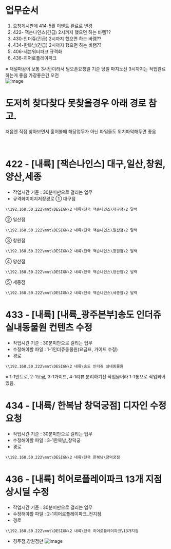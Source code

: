 # 업무순서
1. 요청게시판에 414-5월 이벤트 완료로 변경
2. 422- 잭슨나인스(긴급) 2시까지 했으면 하는 바램??
3. 430-인더쥬(긴급) 2시까지 했으면 하는 바램??
4. 434-한복남(긴급) 2시까지 했으면 하는 바램??
5. 406-세븐워터파크 규격화
6. 436-히어로플레이파크

※ 채널마감이 보통 3시반이라서 딜오픈요청일 기준 당일 마지노선 3시까지는 작업완료하는게 좋음 가장좋은건 오전<br>
![image](https://user-images.githubusercontent.com/125810502/233510757-4770e1c4-7520-4175-bc13-1cd5b2c244e6.png)

# 도저히 찾다찾다 못찾을경우 아래 경로 참고.
처음엔 직접 찾아보면서 훑어볼때 해당업무가 아닌 파일들도 위치파악해두면 좋음

<br>

# 422 - [내륙] [잭슨나인스] 대구,일산,창원,양산,세종
- 작업시간 기준 : 30분미만으로 걸리는 업무
- 규격화이미지저장경로
  ① 대구점
```
\\192.168.50.222\mnt\DESIGN\2 내륙\전국 잭슨나인스\대구점\2 달력
```
  ② 일산점
```
\\192.168.50.222\mnt\DESIGN\2 내륙\전국 잭슨나인스\일산점\2 달력
```
  ③ 창원점
```
\\192.168.50.222\mnt\DESIGN\2 내륙\전국 잭슨나인스\창원점\2 달력
```
  ④ 양산점
```
\\192.168.50.222\mnt\DESIGN\2 내륙\전국 잭슨나인스\양산점\2 달력
```
  ⑤ 세종점
```
\\192.168.50.222\mnt\DESIGN\2 내륙\전국 잭슨나인스\세종점\2 달력
```

# 433 - [내륙] [내륙_광주본부]송도 인더쥬 실내동물원 컨텐츠 수정
- 작업시간 기준 : 30분미만으로 걸리는 업무
- 수정해야할 파일 : 1-1인더쥬동물원(요금표, 가이드 수정)
- 경로
```
\\192.168.50.222\mnt\DESIGN\2 내륙\송도 인더쥬 실내동물원
```
※ 1-1인트로, 2-1요금, 3-1가이드, 4-1리뷰 분리하기전 작업물이라 1-1통으로 작업되어있음.

# 434 - [내륙/ 한복남 창덕궁점] 디자인 수정 요청
- 작업시간 기준 : 30분미만으로 걸리는 업무
- 수정해야할 파일 : 3-1한복남_창덕궁
- 경로
```
\\192.168.50.222\mnt\DESIGN\2 내륙\전국 한복남\창덕궁점
```
# 436 - [내륙] 히어로플레이파크 13개 지점 상시딜 수정
- 작업시간 기준 : 30분미만으로 걸리는 업무
- 수정해야할 파일 : 2-1히어로플레이파크_전지점
- 경로
```
\\192.168.50.222\mnt\DESIGN\2 내륙\전국 히어로플레이파크\13개지점
```
- 경주점,창원점만
![image](https://user-images.githubusercontent.com/125810502/233512014-de415394-b378-41b3-b732-8ffb21a5bbfc.png)
